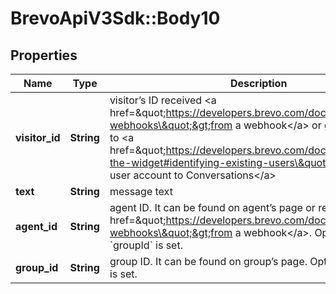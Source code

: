 # BrevoApiV3Sdk::Body10

## Properties
Name | Type | Description | Notes
------------ | ------------- | ------------- | -------------
**visitor_id** | **String** | visitor’s ID received &lt;a href&#x3D;\&quot;https://developers.brevo.com/docs/conversations-webhooks\&quot;&gt;from a webhook&lt;/a&gt; or generated by you to &lt;a href&#x3D;\&quot;https://developers.brevo.com/docs/customize-the-widget#identifying-existing-users\&quot;&gt;bind existing user account to Conversations&lt;/a&gt; | 
**text** | **String** | message text | 
**agent_id** | **String** | agent ID. It can be found on agent’s page or received &lt;a href&#x3D;\&quot;https://developers.brevo.com/docs/conversations-webhooks\&quot;&gt;from a webhook&lt;/a&gt;. Optional if &#x60;groupId&#x60; is set. | [optional] 
**group_id** | **String** | group ID. It can be found on group’s page. Optional if &#x60;agentId&#x60; is set. | [optional] 


